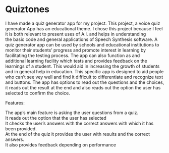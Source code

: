# Quiztones

I have made a quiz generator app for my project. This project, a voice quiz generator App has an educational theme. I chose this project because I feel it is both relevant to present uses of A.I. and helps in understanding the basic code and general applications of Speech Synthesis software.
A quiz generator app can be used by schools and educational institutions to monitor their students’ progress and promote interest in learning by facilitating the testing process. The app can also function as and additional learning facility which tests and provides feedback on the learnings of a student. This would aid in increasing the growth of students and in general help in education.
This specific app is designed to aid people who can’t see vey well and find it difficult to differentiate and recognize text and buttons. The app has options to read out the questions and the choices, it reads out the result at the end and also reads out the option the user has selected to confirm the choice.

Features:

The app’s main feature is asking the user questions from a quiz.        
It reads out the option that the user has selected      
It checks the user’s answers with the correct answers with which it has been provided.  
At the end of the quiz it provides the user with results and the correct answers.       
It also provides feedback depending on performance      
